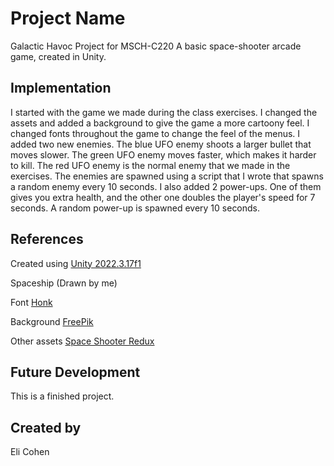 # Project Name
Galactic Havoc
Project for MSCH-C220
A basic space-shooter arcade game, created in Unity.
## Implementation
I started with the game we made during the class exercises. I changed the assets and added a background to give the game a more cartoony feel. I changed fonts throughout the game to change the feel of the menus. I added two new enemies. The blue UFO enemy shoots a larger bullet that moves slower. The green UFO enemy moves faster, which makes it harder to kill. The red UFO enemy is the normal enemy that we made in the exercises. The enemies are spawned using a script that I wrote that spawns a random enemy every 10 seconds. I also added 2 power-ups. One of them gives you extra health, and the other one doubles the player's speed for 7 seconds. A random power-up is spawned every 10 seconds.
## References
Created using [Unity 2022.3.17f1](https://unity.com/download)

Spaceship (Drawn by me)

Font [Honk](https://fonts.google.com/specimen/Honk)

Background [FreePik](https://www.freepik.com/free-vector/gradient-galaxy-background-with-colorful-planets_15275695.htm#query=cartoon%20space%20background&position=0&from_view=keyword&track=ais&uuid=fe34493d-9def-4776-8545-4be1eb448dd3)

Other assets [Space Shooter Redux](https://www.kenney.nl/assets/space-shooter-redux)
## Future Development
This is a finished project.
## Created by
Eli Cohen
